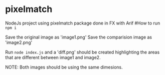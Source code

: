 # pixelmatch
NodeJs project using pixelmatch package done in FX with Arif
#How to run
`npm i`

Save the original image as 'image1.png'
Save the comparision image as 'image2.png'

Run `node index.js` and a 'diff.png' should be created highlighting the areas that are different between image1 and image2.

NOTE: Both images should be using the same dimesions.
